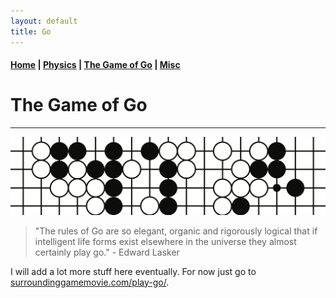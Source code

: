 ```yaml
---
layout: default
title: Go
---
```


#### [Home](index.md) | [Physics](physics.md) | [The Game of Go](go.md) | [Misc](misc.md)

# The Game of Go
---

![Go image](/images/go_image.png)


> "The rules of Go are so elegant, organic and rigorously logical that if intelligent life forms exist elsewhere in the universe they almost certainly play go." - Edward Lasker

I will add a lot more stuff here eventually. For now just go to [surroundinggamemovie.com/play-go/](https://www.surroundinggamemovie.com/play-go/).

